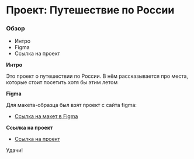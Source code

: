 # Проект: Путешествие по России

### Обзор
* Интро
* Figma
* Ссылка на проект 

**Интро**

Это проект о путешествии по России.
В нём рассказывается про места, которые стоит посетить хотя бы этим летом


**Figma**

Для макета-образца был взят проект с сайта figma: 

* [Ссылка на макет в Figma](https://www.figma.com/file/5S2WSbEFL6awjVWJ0NWL8Q/Sprint-3_-Russia-_-desktop-mobile?node-id=28503%3A0)

**Ссылка на проект**

* [Ссылка на проект](https://dimdimshishkov.github.io/russian-travel/)

Удачи!
